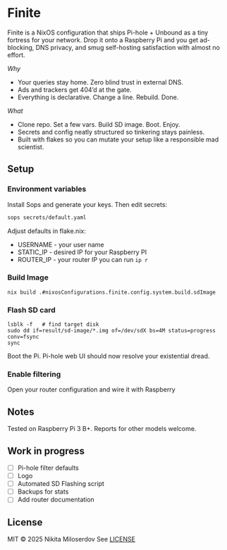 # Finite

Finite is a NixOS configuration that ships Pi-hole + Unbound as a tiny fortress for your network. Drop it onto a Raspberry Pi and you get ad-blocking, DNS privacy, and smug self-hosting satisfaction with almost no effort.

_Why_

- Your queries stay home. Zero blind trust in external DNS.
- Ads and trackers get 404’d at the gate.
- Everything is declarative. Change a line. Rebuild. Done.

_What_

- Clone repo. Set a few vars. Build SD image. Boot. Enjoy.
- Secrets and config neatly structured so tinkering stays painless.
- Built with flakes so you can mutate your setup like a responsible mad scientist.

## Setup

### Environment variables

Install Sops and generate your keys. Then edit secrets:

```bash
sops secrets/default.yaml
```

Adjust defaults in flake.nix:

- USERNAME - your user name
- STATIC_IP - desired IP for your Raspberry PI
- ROUTER_IP - your router IP you can run `ip r`

### Build Image

```
nix build .#nixosConfigurations.finite.config.system.build.sdImage
```

### Flash SD card

```
lsblk -f   # find target disk
sudo dd if=result/sd-image/*.img of=/dev/sdX bs=4M status=progress conv=fsync
sync
```

Boot the Pi. Pi-hole web UI should now resolve your existential dread.

### Enable filtering

Open your router configuration and wire it with Raspberry

## Notes

Tested on Raspberry Pi 3 B+. Reports for other models welcome.

## Work in progress

- [ ] Pi-hole filter defaults
- [ ] Logo
- [ ] Automated SD Flashing script
- [ ] Backups for stats
- [ ] Add router documentation

## License

MIT © 2025 Nikita Miloserdov
See [LICENSE](./LICENSE)
